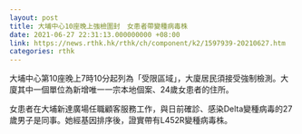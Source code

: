 ```yaml
---
layout: post
title: 大埔中心10座晚上強檢圍封　女患者帶變種病毒株
date: 2021-06-27 22:31:13.000000000 +08:00
link: https://news.rthk.hk/rthk/ch/component/k2/1597939-20210627.htm
categories: rthk
---
```


大埔中心第10座晚上7時10分起列為「受限區域」，大廈居民須接受強制檢測。大廈其中一個單位為新增唯一一宗本地個案、24歲女患者的住所。  

女患者在大埔新達廣場任職顧客服務工作，與日前確診、感染Delta變種病毒的27歲男子是同事。她經基因排序後，證實帶有L452R變種病毒株。
